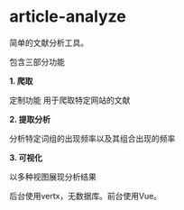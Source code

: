 # article-analyze

简单的文献分析工具。

包含三部分功能

**1. 爬取**

定制功能
用于爬取特定网站的文献

**2. 提取分析**

分析特定词组的出现频率以及其组合出现的频率

**3. 可视化**

以多种视图展现分析结果

后台使用vertx，无数据库。前台使用Vue。

